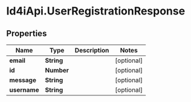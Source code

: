 # Id4iApi.UserRegistrationResponse

## Properties
Name | Type | Description | Notes
------------ | ------------- | ------------- | -------------
**email** | **String** |  | [optional] 
**id** | **Number** |  | [optional] 
**message** | **String** |  | [optional] 
**username** | **String** |  | [optional] 


